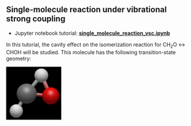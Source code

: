 ## Single-molecule reaction under vibrational strong coupling

- Jupyter notebook tutorial: **[single_molecule_reaction_vsc.ipynb](single_molecule_reaction_vsc.ipynb)**

In this tutorial, the cavity effect on the isomerization reaction for CH<sub>2</sub>O &harr; CHOH will be studied. This molecule has the following transition-state geometry:

<img src="ts.png" alt="drawing" width="150"/>
